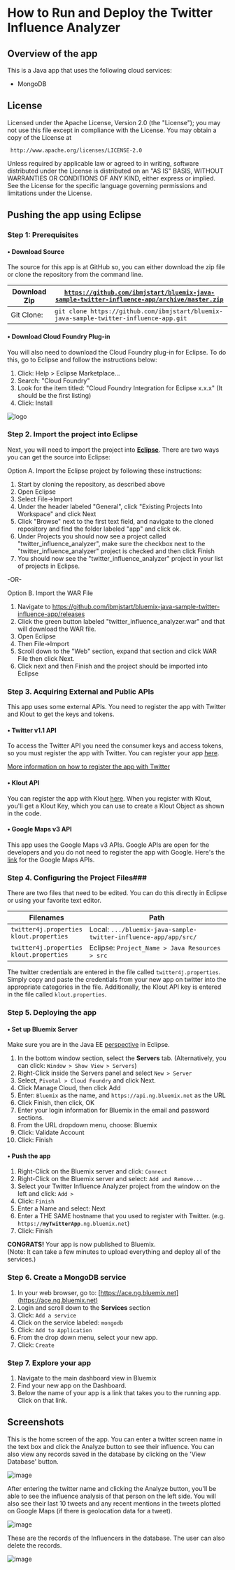 # How to Run and Deploy the Twitter Influence Analyzer #

## Overview of the app ##

This is a Java app that uses the following cloud services:

-   MongoDB

## License ##
Licensed under the Apache License, Version 2.0 (the "License"); you may not use this file except in compliance with the License. You may obtain a copy of the License at

     http://www.apache.org/licenses/LICENSE-2.0

Unless required by applicable law or agreed to in writing, software distributed under the License is distributed on an "AS IS" BASIS, WITHOUT WARRANTIES OR CONDITIONS OF ANY KIND, either express or implied. See the License for the specific language governing permissions and limitations under the License.
        
## Pushing the app using Eclipse ##

### Step 1: Prerequisites ###

#### • Download Source ####

The source for this app is at GitHub so, you can either download the zip file or clone the repository from the command line.

| Download Zip | [`https://github.com/ibmjstart/bluemix-java-sample-twitter-influence-app/archive/master.zip`](https://github.com/ibmjstart/bluemix-java-sample-twitter-influence-app/archive/master.zip) |
|-----------|----------------------------------------------------------------------------------------|
| Git Clone:| `git clone https://github.com/ibmjstart/bluemix-java-sample-twitter-influence-app.git` |

#### • Download Cloud Foundry Plug-in ####

You will also need to download the Cloud Foundry plug-in for Eclipse.  To do this, go to Eclipse and follow the instructions below:

  1. Click: Help > Eclipse Marketplace...
  2. Search: "Cloud Foundry"
  3. Look for the item titled: "Cloud Foundry Integration for Eclipse x.x.x" (It should be the first listing)
  4. Click: Install
    
![logo](http://docs.cloudfoundry.com/images/sts/eclipse-marketplace.png)

### Step 2. Import the project into Eclipse ###
		
Next, you will need to import the project into [**Eclipse**](https://www.eclipse.org/downloads/).  There are two ways you can get the source into Eclipse:

Option A. Import the Eclipse project by following these instructions:
  1. Start by cloning the repository, as described above
  2. Open Eclipse
  3. Select File->Import
  4. Under the header labeled "General", click "Existing Projects Into Workspace" and click Next
  5. Click "Browse" next to the first text field, and navigate to the cloned repository and find the folder labeled "app" and click ok.
  6. Under Projects you should now see a project called "twitter_influence_analyzer", make sure the checkbox next to the "twitter_influence_analyzer" project is checked and then click Finish
  7. You should now see the "twitter_influence_analyzer" project in your list of projects in Eclipse.

 -OR-
 
Option B. Import the WAR File
  1. Navigate to https://github.com/ibmjstart/bluemix-java-sample-twitter-influence-app/releases
  2. Click the green button labeled "twitter_influence_analyzer.war" and that will download the WAR file.
  3. Open Eclipse
  4. Then File->Import
  5. Scroll down to the "Web" section, expand that section and click WAR File then click Next.
  6. Click next and then Finish and the project should be imported into Eclipse

### Step 3. Acquiring External and Public APIs ###

This app uses some external APIs. You need to register the app with Twitter and Klout to get the keys and tokens.

#### • Twitter v1.1 API ####

To access the Twitter API you need the consumer keys and access tokens, so you must register the app with Twitter. You can register your app [here](https://dev.twitter.com/).

[More information on how to register the app with Twitter](registerTwitter.md)

#### • Klout API ####

You can register the app with Klout [here](http://developer.klout.com/member/). When you register with Klout, you'll get a Klout Key, which you can use to create a Klout Object as shown in the code.

#### • Google Maps v3 API ####

This app uses the Google Maps v3 APIs. Google APIs are open for the developers and you do not need to register the app with Google. Here's the [link](https://developers.google.com/maps/documentation/javascript/tutorial) for the Google Maps APIs.


### Step 4. Configuring the Project Files###

There are two files that need to be edited.  You can do this directly in Eclipse or using your favorite text editor.

|                    Filenames                 |                              Path                               |
|----------------------------------------------|-----------------------------------------------------------------|
| `twitter4j.properties`<br>`klout.properties` | Local: `.../bluemix-java-sample-twitter-influence-app/app/src/` |
| `twitter4j.properties`<br>`klout.properties` | Eclipse: `Project_Name > Java Resources > src`                  |            

The twitter credentials are entered in the file called `twitter4j.properties`. Simply copy and paste the credentials from your new app on twitter into the appropriate categories in the file. Additionally, the Klout API key is entered in the file called `klout.properties`.

### Step 5. Deploying the app ###

#### • Set up Bluemix Server ####

Make sure you are in the Java EE [perspective](http://help.eclipse.org/juno/index.jsp?topic=%2Forg.eclipse.platform.doc.user%2Fconcepts%2Fconcepts-4.htm) in Eclipse.  

  1. In the bottom window section, select the **Servers** tab.  (Alternatively, you can click: `Window > Show View > Servers`)
  2. Right-Click inside the Servers panel and select `New > Server`
  3. Select, `Pivotal > Cloud Foundry` and click Next.
  4. Click Manage Cloud, then click Add
  5. Enter: `Bluemix` as the name, and `https://api.ng.bluemix.net` as the URL
  6. Click Finish, then click, OK
  7. Enter your login information for Bluemix in the email and password sections.
  8. From the URL dropdown menu, choose: Bluemix
  9. Click: Validate Account
  10. Click: Finish

#### • Push the app ####
  1. Right-Click on the Bluemix server and click: `Connect`
  2. Right-Click on the Bluemix server and select: `Add and Remove...`
  3. Select your Twitter Influence Analyzer project from the window on the left and click: `Add >`
  4. Click: `Finish`
  5. Enter a Name and select: Next
  6. Enter a THE SAME hostname that you used to register with Twitter. (e.g. `https://`**`myTwitterApp`**`.ng.bluemix.net`)
  7. Click: Finish

**CONGRATS!**  Your app is now published to Bluemix.  
(Note: It can take a few minutes to upload everything and deploy all of the services.)

### Step 6. Create a MongoDB service ###

  1. In your web browser, go to: [https://ace.ng.bluemix.net](https://ace.ng.bluemix.net)
  2. Login and scroll down to the **Services** section
  3. Click: `Add a service`
  4. Click on the service labeled: `mongodb`
  5. Click: `Add to Application`
  6. From the drop down menu, select your new app.
  7. Click: `Create`

### Step 7. Explore your app ####

  1. Navigate to the main dashboard view in Bluemix
  2. Find your new app on the Dashboard.
  3. Below the name of your app is a link that takes you to the running app.  Click on that link.

## Screenshots ##

This is the home screen of the app. You can enter a twitter screen name in the text box and click the Analyze button to see their influence. You can also view any records saved in the database by clicking on the 'View Database' button.

![image](images/home.png)

After entering the twitter name and clicking the Analyze button, you'll be able to see the influence analysis of that person on the left side. You will also see their last 10 tweets and any recent mentions in the tweets plotted on Google Maps (if there is geolocation data for a tweet).

![image](images/results.png)

These are the records of the Influencers in the database. The user can also delete the records.

![image](images/saved_records.png)
